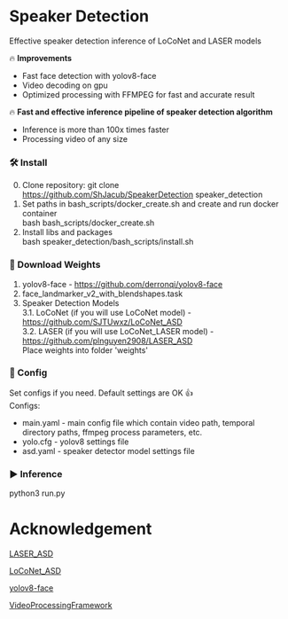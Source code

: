 # Speaker Detection
Effective speaker detection inference of LoCoNet and LASER models  
  
🔥 **Improvements**  
  - Fast face detection with yolov8-face  
  - Video decoding on gpu  
  - Optimized processing with FFMPEG for fast and accurate result  
  
🔥 **Fast and effective inference pipeline of speaker detection algorithm**  
  - Inference is more than 100x times faster  
  - Processing video of any size  
  
  
### :hammer_and_wrench: Install  
  0. Clone repository:
    git clone https://github.com/ShJacub/SpeakerDetection speaker_detection
  1. Set paths in bash_scripts/docker_create.sh and create and run docker container  
    bash bash_scripts/docker_create.sh  
  2. Install libs and packages  
    bash speaker_detection/bash_scripts/install.sh  


### :luggage: Download Weights  
  1. yolov8-face - https://github.com/derronqi/yolov8-face  
  2. face_landmarker_v2_with_blendshapes.task  
  3. Speaker Detection Models  
    3.1. LoCoNet (if you will use LoCoNet model) - https://github.com/SJTUwxz/LoCoNet_ASD  
    3.2. LASER (if you will use LoCoNet_LASER model) - https://github.com/plnguyen2908/LASER_ASD  
Place weights into folder 'weights'  

### :bookmark_tabs: Config
Set configs if you need. Default settings are OK :thumbsup:  
Configs:  
  - main.yaml - main config file which contain video path, temporal directory paths, ffmpeg process parameters, etc.  
  - yolo.cfg - yolov8 settings file  
  - asd.yaml - speaker detector model settings file  


### :arrow_forward: Inference  
  python3 run.py  


# Acknowledgement
[LASER_ASD](https://github.com/plnguyen2908/LASER_ASD)

[LoCoNet_ASD](https://github.com/SJTUwxz/LoCoNet_ASD)

[yolov8-face](https://github.com/derronqi/yolov8-face)

[VideoProcessingFramework](https://github.com/NVIDIA/VideoProcessingFramework)